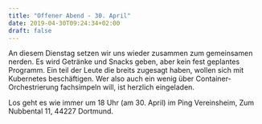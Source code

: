 ```yaml
---
title: "Offener Abend - 30. April"
date: 2019-04-30T09:24:34+02:00
draft: false
---
```


An diesem Dienstag setzen wir uns wieder zusammen zum gemeinsamen nerden. Es wird Getränke und Snacks geben, aber kein fest geplantes 
Programm. Ein teil der Leute die breits zugesagt haben, wollen sich mit Kubernetes beschäftigen. Wer also auch ein wenig über 
Container-Orchestrierung fachsimpeln will, ist herzlich eingeladen.

Los geht es wie immer um 18 Uhr (am 30. April) im Ping Vereinsheim, Zum Nubbental 11, 44227 Dortmund.

